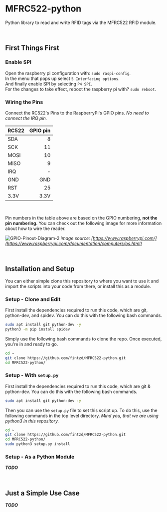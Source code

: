 # MFRC522-python

Python library to read and write RFID tags via the MFRC522 RFID module.

<br>

## First Things First


### Enable SPI

Open the raspberry pi configuration with: `sudo raspi-config`.<br>
In the menu that pops up select `5 Interfacing options`.<br>
And finally enable SPI by selecting `P4 SPI`.<br>
For the changes to take effect, reboot the raspberry pi with? `sudo reboot`.<br>


### Wiring the Pins

Connect the RC522's Pins to the RaspberryPi's GPIO pins. *No need to connect the IRQ pin.*

RC522 | GPIO pin
----- | ----------:
SDA   | 8
SCK   | 11
MOSI  | 10
MISO  | 9
IRQ   | -
GND   | GND
RST   | 25
3.3V  | 3.3V

<br>

Pin numbers in the table above are based on the GPIO numbering, **not the pin numbering**. You can check out the following image for more information about how to wire the reader.

![GPIO-Pinout-Diagram-2](https://user-images.githubusercontent.com/35842457/137625592-c4a3e099-f2b6-406f-b158-6eb90a4393b3.jpg)
*image source: [https://www.raspberrypi.com/](https://www.raspberrypi.com/documentation/computers/os.html)*

<br>

## Installation and Setup

You can either simple clone this repository to where you want to use it and import the scripts into your code from there, or install this as a module.


### Setup - Clone and Edit

First install the dependencies required to run this code, which are git, python-dev, and spidev. You can do this with the following bash commands.

```bash
sudo apt install git python-dev -y
python3 -m pip install spidev
```


Simply use the following bash commands to clone the repo. Once executed, you're in and ready to go.

```bash
cd ~
git clone https://github.com/fintzd/MFRC522-python.git
cd MFRC522-python/
```


### Setup - With `setup.py`

First install the dependencies required to run this code, which are git & python-dev. You can do this with the following bash commands.

```bash
sudo apt install git python-dev -y
```

Then you can use the `setup.py` file to set this script up. To do this, use the following commands in the top level directory. *Mind you, that we are using python3 in this repository.*

```bash
cd ~
git clone https://github.com/fintzd/MFRC522-python.git
cd MFRC522-python/
sudo python3 setup.py install
```


### Setup - As a Python Module

***TODO***


<br>

## Just a Simple Use Case

***TODO***
